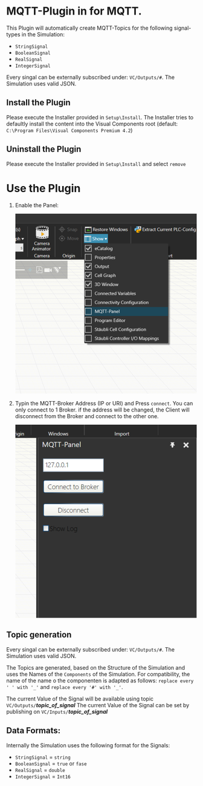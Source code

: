 # MQTT-Plugin in for MQTT.

This Plugin will automatically create MQTT-Topics for the following signal-types in the Simulation:
- `StringSignal`
- `BooleanSignal`
- `RealSignal`
- `IntegerSignal`

Every singal can be externally subscribed under: `VC/Outputs/#`. The Simulation uses valid JSON.

## Install the Plugin 
Please execute the Installer provided in `Setup\Install`. The Installer tries to defaultly install the content into the Visual Components root (default: `C:\Program Files\Visual Components Premium 4.2`)

## Uninstall the Plugin
Please execute the Installer provided in `Setup\Install` and select `remove`

# Use the Plugin
1. Enable the Panel:

   ![](Docu\EnablePanel.PNG)

2. Typin the MQTT-Broker Address (IP or URI) and Press `connect`. You can only connect to 1 Broker. if the address will be changed, the Client will disconnect from the Broker and connect to the other one.

   ![](Docu\Panel.PNG)

## Topic generation

Every singal can be externally subscribed under: `VC/Outputs/#`. The Simulation uses valid JSON.

The Topics are generated, based on the Structure of the Simulation and uses the Names of the `Components` of the Simulation. For compatibility, the name of the name o the componenten is adapted as follows: `replace every ' ' with '_'` and `replace every '#' with '_'`.

The current Value of the Signal will be available using topic `VC/Outputs/`***topic_of_signal***
The current Value of the Signal can be set by publishing on `VC/Inputs/`***topic_of_signal*** 

## Data Formats:

Internally the Simulation uses the following format for the Signals:

- `StringSignal` = `string`
- `BooleanSignal` = `true` or `fase`
- `RealSignal` = `double`
- `IntegerSignal` = `Int16`